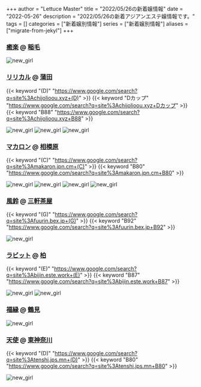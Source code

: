 +++
author = "Lettuce Master"
title = "2022/05/26の新着嬢情報"
date = "2022-05-26"
description = "2022/05/26の新着アジアンエステ嬢情報です。"
tags = []
categories = ["新着嬢別情報"]
series = ["新着嬢別情報"]
aliases = ["migrate-from-jekyl"]
+++
### [癒楽](http://hwef.xyz/) @ [稲毛](/post/inage)


![new_girl](https://i.imgur.com/ljATT60.png)
### [リリカル](http://chijolioou.xyz/) @ [蒲田](/post/kamata)
{{< keyword "(D)" "https://www.google.com/search?q=site%3Achijolioou.xyz+(D)" >}} {{< keyword "Dカップ" "https://www.google.com/search?q=site%3Achijolioou.xyz+Dカップ" >}} {{< keyword "B88" "https://www.google.com/search?q=site%3Achijolioou.xyz+B88" >}} 

![new_girl](https://i.imgur.com/VcDECiY.jpeg)
![new_girl](https://i.imgur.com/T5d7YIC.jpeg)
![new_girl](https://i.imgur.com/k8vzD3K.jpeg)
### [マカロン](https://makaron.jpn.cm/) @ [相模原](/post/sagamihara)
{{< keyword "(C)" "https://www.google.com/search?q=site%3Amakaron.jpn.cm+(C)" >}} {{< keyword "B80" "https://www.google.com/search?q=site%3Amakaron.jpn.cm+B80" >}} 

![new_girl](https://makaron.jpn.cm/photos/202205/2022052518024872.jpg)
![new_girl](https://makaron.jpn.cm/photos/202205/202205251803110.jpg)
![new_girl](https://makaron.jpn.cm/photos/202205/2022052518041024.jpg)
![new_girl](https://makaron.jpn.cm/photos/202205/2022052518043293.jpg)
### [風鈴](http://fuurin.bex.jp/) @ [三軒茶屋](/post/sangenchaya)
{{< keyword "(G)" "https://www.google.com/search?q=site%3Afuurin.bex.jp+(G)" >}} {{< keyword "B92" "https://www.google.com/search?q=site%3Afuurin.bex.jp+B92" >}} 

![new_girl](https://i.imgur.com/BDbFRCS.jpeg)
### [ラビット](http://bijin.este.work/) @ [柏](/post/kashiwa)
{{< keyword "(E)" "https://www.google.com/search?q=site%3Abijin.este.work+(E)" >}} {{< keyword "B87" "https://www.google.com/search?q=site%3Abijin.este.work+B87" >}} 

![new_girl](https://i.imgur.com/mkxptEQ.jpeg)
![new_girl](https://i.imgur.com/rUz11Sf.jpeg)
### [福縁](https://www.fukuen.in/) @ [鶴見](/post/tsurumi)


![new_girl](https://www.fukuen.in/img/news/20220524.png)
### [天使](https://tenshi.jps.mn/) @ [東神奈川](/post/higashikanagawa)
{{< keyword "(D)" "https://www.google.com/search?q=site%3Atenshi.jps.mn+(D)" >}} {{< keyword "B80" "https://www.google.com/search?q=site%3Atenshi.jps.mn+B80" >}} 

![new_girl](https://tenshi.jps.mn/photos/sites/15/2022/05/2022052504090343.jpg_300X400.jpg)
